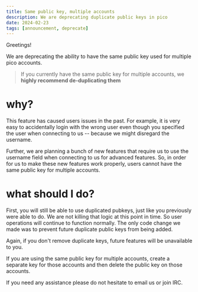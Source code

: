 ```yaml
---
title: Same public key, multiple accounts
description: We are deprecating duplicate public keys in pico
date: 2024-02-23
tags: [announcement, deprecate]
---
```


Greetings!

We are deprecating the ability to have the same public key used for multiple
pico accounts.

> If you currently have the same public key for multiple accounts, we **highly
> recommend de-duplicating them**

# why?

This feature has caused users issues in the past. For example, it is very easy
to accidentally login with the wrong user even though you specified the user
when connecting to us -- because we might disregard the username.

Further, we are planning a bunch of new features that require us to use the
username field when connecting to us for advanced features. So, in order for us
to make these new features work properly, users cannot have the same public key
for multiple accounts.

# what should I do?

First, you will still be able to use duplicated pubkeys, just like you
previously were able to do. We are not killing that logic at this point in time.
So user operations will continue to function normally. The only code change we
made was to prevent future duplicate public keys from being added.

Again, if you don't remove duplicate keys, future features will be unavailable
to you.

If you are using the same public key for multiple accounts, create a separate
key for those accounts and then delete the public key on those accounts.

If you need any assistance please do not hesitate to email us or join IRC.
